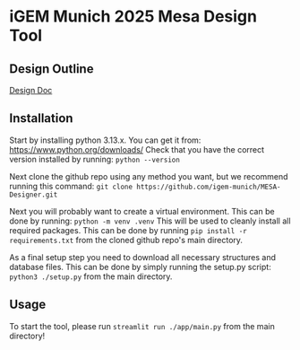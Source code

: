 # iGEM Munich 2025 Mesa Design Tool

## Design Outline
[Design Doc](https://docs.google.com/document/d/1ciPsgLo5JNp7wKqFREEnWSCiShK2ZrRBRCNdM3VBm_A/edit?tab=t.0)

## Installation
Start by installing python 3.13.x. You can get it from: https://www.python.org/downloads/ Check that you have the correct version installed by running: `python --version`

Next clone the github repo using any method you want, but we recommend running this command: `git clone https://github.com/igem-munich/MESA-Designer.git`

Next you will probably want to create a virtual environment. 
This can be done by running: `python -m venv .venv` This will be used to cleanly install all required packages. This can be done by running `pip install -r requirements.txt` from the cloned github repo's main directory.

As a final setup step you need to download all necessary structures and database files. This can be done by simply running the setup.py script: `python3 ./setup.py` from the main directory.

## Usage
To start the tool, please run `streamlit run ./app/main.py` from the main directory!
